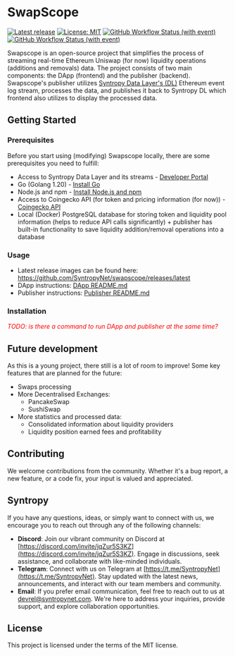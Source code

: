 # SwapScope
[![Latest release](https://img.shields.io/github/v/release/SyntropyNet/swapscope)](https://github.com/SyntropyNet/swapscope/releases/latest)
[![License: MIT](https://img.shields.io/badge/License-MIT-yellow.svg)](https://opensource.org/licenses/MIT)
[![GitHub Workflow Status (with event)](https://img.shields.io/github/actions/workflow/status/SyntropyNet/swapscope/github-ci.yml?label=github-ci)](https://github.com/SyntropyNet/swapscope/actions/workflows/github-ci.yml)
[![GitHub Workflow Status (with event)](https://img.shields.io/github/actions/workflow/status/SyntropyNet/swapscope/docker-image.yml?label=docker-image)](https://github.com/SyntropyNet/swapscope/actions/workflows/docker-image.yml)

Swapscope is an open-source project that simplifies the process of streaming real-time Ethereum Uniswap (for now) liquidity operations (additions and removals) data. The project consists of two main components: the DApp (frontend) and the publisher (backend). 
Swapscope's publisher utilizes [Syntropy Data Layer's (DL)](https://www.syntropynet.com/post/presenting-the-new-vision) Ethereum event log stream, processes the data, and publishes it back to Syntropy DL which frontend also utilizes to display the processed data.

## Getting Started

### Prerequisites
Before you start using (modifying) Swapscope locally, there are some prerequisites you need to fulfill:
* Access to Syntropy Data Layer and its streams - [Developer Portal](https://developer-portal.syntropynet.com/)
* Go (Golang 1.20) - [Install Go](https://go.dev/doc/install)
* Node.js and npm - [Install Node.js and npm](https://nodejs.org/en)
* Access to Coingecko API (for token and pricing information (for now)) - [Coingecko API](https://www.coingecko.com/en/api)
* Local (Docker) PostgreSQL database for storing token and liquidity pool information (helps to reduce API calls significantly) + publisher has built-in functionality to save liquidity addition/removal operations into a database

### Usage
* Latest release images can be found here: https://github.com/SyntropyNet/swapscope/releases/latest
* DApp instructions: [DApp README.md](dapp/README.md)
* Publisher instructions: [Publisher README.md](publisher/README.md)

### Installation
<span style="color:red"> *TODO: is there a command to run DApp and publisher at the same time?*</span>


## Future development
As this is a young project, there still is a lot of room to improve! Some key features that are planned for the future:
* Swaps processing
* More Decentralised Exchanges:
  * PancakeSwap
  * SushiSwap
* More statistics and processed data:
  * Consolidated information about liquidity providers
  * Liquidity position earned fees and profitability

## Contributing
We welcome contributions from the community. Whether it's a bug report, a new feature, or a code fix, your input is valued and appreciated.

## Syntropy
If you have any questions, ideas, or simply want to connect with us, we encourage you to reach out through any of the following channels:

- **Discord**: Join our vibrant community on Discord at [https://discord.com/invite/jqZur5S3KZ](https://discord.com/invite/jqZur5S3KZ). Engage in discussions, seek assistance, and collaborate with like-minded individuals.
- **Telegram**: Connect with us on Telegram at [https://t.me/SyntropyNet](https://t.me/SyntropyNet). Stay updated with the latest news, announcements, and interact with our team members and community.
- **Email**: If you prefer email communication, feel free to reach out to us at devrel@syntropynet.com. We're here to address your inquiries, provide support, and explore collaboration opportunities.

## License
This project is licensed under the terms of the MIT license.